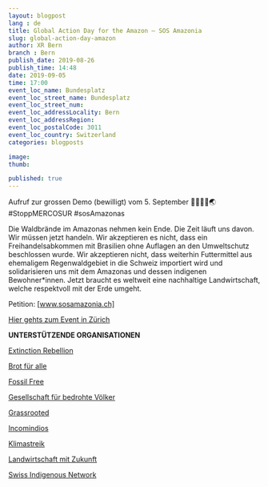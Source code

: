 ```yaml
---
layout: blogpost
lang : de
title: Global Action Day for the Amazon – SOS Amazonia
slug: global-action-day-amazon
author: XR Bern
branch : Bern
publish_date: 2019-08-26
publish_time: 14:48
date: 2019-09-05
time: 17:00
event_loc_name: Bundesplatz
event_loc_street_name: Bundesplatz
event_loc_street_num:
event_loc_addressLocality: Bern
event_loc_addressRegion: 
event_loc_postalCode: 3011
event_loc_country: Switzerland
categories: blogposts

image: 
thumb: 

published: true
---
```


Aufruf zur grossen Demo (bewilligt) vom 5. September
🌳🌴🌲🔥🌏 #StoppMERCOSUR #sosAmazonas 

Die Waldbrände im Amazonas nehmen kein Ende. Die Zeit läuft uns davon. Wir müssen jetzt handeln. Wir akzeptieren es nicht, dass ein Freihandelsabkommen mit Brasilien ohne Auflagen an den Umweltschutz beschlossen wurde. Wir akzeptieren nicht, dass weiterhin Futtermittel aus ehemaligem Regenwaldgebiet in die Schweiz importiert wird und solidarisieren uns mit dem Amazonas und dessen indigenen Bewohner*innen. Jetzt braucht es weltweit eine nachhaltige Landwirtschaft, welche respektvoll mit der Erde umgeht.

Petition: [www.sosamazonia.ch]

[Hier gehts zum Event in Zürich](www.facebook.com/events/439239243351541)

**UNTERSTÜTZENDE ORGANISATIONEN**

[Extinction Rebellion](www.facebook.com/XRSwitzerland)

[Brot für alle](www.facebook.com/brotfueralle)

[Fossil Free](www.facebook.com/fossilfree.ch)

[Gesellschaft für bedrohte Völker](www.facebook.com/gesellschaftfuerbedrohtevoelker)

[Grassrooted](www.facebook.com/grassrootedzuerich)

[Incomindios](www.facebook.com/incomindios)

[Klimastreik](https://www.facebook.com/klimastreikschweiz)

[Landwirtschaft mit Zukunft](https://www.facebook.com/landwirtschaftmitzukunft)

[Swiss Indigenous Network](www.facebook.com/swissindigenousnetwork)
